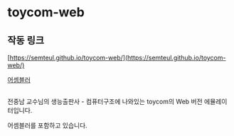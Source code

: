 # toycom-web

## 작동 링크
[https://semteul.github.io/toycom-web/](https://semteul.github.io/toycom-web/)

[어셈블러](https://semteul.github.io/toycom-web/assembler)
## 
전중남 교수님의 생능출판사 - 컴퓨터구조에 나와있는 toycom의 Web 버전 에뮬레이터입니다.

어셈블러를 포함하고 있습니다.

